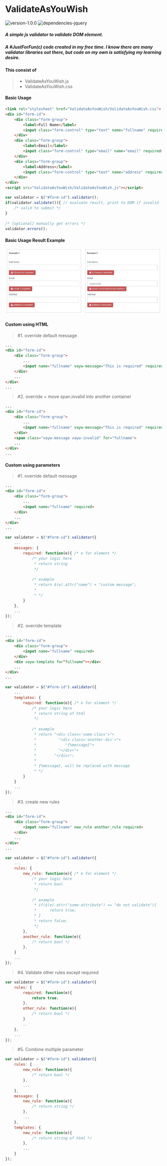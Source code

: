 
# ValidateAsYouWish

![version-1.0.0](https://img.shields.io/badge/version-1.0.0-blue.svg?style=flat)
![dependencies-jquery](https://img.shields.io/badge/dependencies-jquery-brightgreen.svg?style=flat)

##### A simple js validator to validate DOM element.
##### A #JustForFun(c) code created in my free time. I know there are many validator libraries out there, but code on my own is satisfying my learning desire.

#### This consist of 
> - ValidateAsYouWish.js
> - ValidateAsYouWish.css

#### Basic Usage

```html
<link rel="stylesheet" href="ValidateAsYouWish/ValidateAsYouWish.css">
<div id="form-id">
    <div class="form-group">
        <label>Full Name</label>
        <input class="form-control" type="text" name="fullname" required>
    </div>
    <div class="form-group">
        <label>Email</label>
        <input class="form-control" type="email" name="email" required>                            
    </div>
    <div class="form-group">
        <label>Address</label>
        <input class="form-control" type="text" name="address" required>
    </div>
</div>
<script src="ValidateAsYouWish/ValidateAsYouWish.js"></script>
```

```javascript
var validator = $("#form-id").validator();
if(validator.validate()){ // evaluate result, print to DOM if invalid
    /* valid to submit */
}

/* [optional] manually get errors */
validator.errors();
```

#### Basic Usage Result Example
![example1](https://github.com/hikmatullohhari/ValidateAsYouWish/blob/master/screenshot/basic.jpg)


#### Custom using HTML
> #1. override default message
```html
...
<div id="form-id">
    <div class="form-group">
        ...
        <input name="fullname" vayw-message="This is required" required>
    </div>
    ...
</div>
...
```

> #2. override + move span.invalid into another container
```html
...
<div id="form-id">
    <div class="form-group">
        ...
        <input name="fullname" vayw-message="This is required" required>
    </div>
    <span class="vayw-message vayw-invalid" for="fullname">
    ...
</div>
...
```
#### Custom using parameters
> #1. override default message
```html
...
<div id="form-id">
    <div class="form-group">
        ...
        <input name="fullname" required>
    </div>
    ...
</div>
...
```

```javascript
var validator = $("#form-id").validator({
    ...
    messages: {
        required: function(e){ /* e for element */
            /* your logic here
             * return string
             */

            /* example 
             * return $(e).attr("name") + "custom message";
             * 
             * */
        }
    },
    ...
});
```

> #2. override template
```html
...
<div id="form-id">
    <div class="form-group">
        <input name="fullname" required>
    </div>
    <div vayw-template for"fullname"></div>
    ...
</div>
...
```
```javascript
var validator = $("#form-id").validator({
    ...
    templates: {
        required: function(e){ /* e for element */
            /* your logic here
             * return string of html
             */

            /* example 
             * return "<div class='some-class'>"+
             *          "<div class='another-div'>"+
             *             "{%message}"+
             *          "</div>"+
             *        "</div>";
             * 
             * {%message}, will be replaced with message
             * */
        }
    }
    ...
});
```

> #3. create new rules
```html
...
<div id="form-id">
    <div class="form-group">
        <input name="fullname" new_rule another_rule required>
    </div>
    ...
</div>
...
```

```javascript
var validator = $("#form-id").validator({
    ...
    rules: {
        new_rule: function(e){ /* e for element */
            /* your logic here
             * return bool
             */ 

            /* example
             * if($(e).attr("some-attribute") == "do not validate"){
             *      return true;
             * }
             * return false;
             */
        },
        another_rule: function(e){
            /* return bool */
        },
    }
    ...
});
```
> #4. Validate other rules except required
```javascript
var validator = $("#form-id").validator({
    rules: {
        required: function(e){
            return true;
        },
        other_rule: function(e){
            /* return bool */
        }
        ..
    },
    ...
});
```
> #5. Combine multiple parameter
```javascript
var validator = $("#form-id").validator({
    rules: {
        new_rule: function(e){
            /* return bool */
        },
        ...
    },
    messages: {
        new_rule: function(e){
            /* return string */
        },
        ...
    },
    templates: {
        new_rule: function(e){
            /* return string of html */
        },
        ...
    }
});
```
